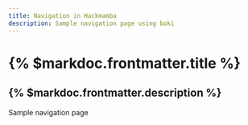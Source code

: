```yaml
---
title: Navigation in Hackmamba
description: Sample navigation page using boki
---
```


# {% $markdoc.frontmatter.title %}

## {% $markdoc.frontmatter.description %}

Sample navigation page
